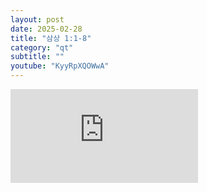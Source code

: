 ```yaml
---
layout: post
date: 2025-02-28
title: "삼상 1:1-8"
category: "qt"
subtitle: ""
youtube: "KyyRpXQOWwA"
---
```


<div class="youtube margin-large">
    <iframe src="https://www.youtube.com/embed/KyyRpXQOWwA" title="YouTube video player" frameborder="0" allow="accelerometer; autoplay; clipboard-write; encrypted-media; gyroscope; picture-in-picture; web-share" allowfullscreen></iframe>
</div>

